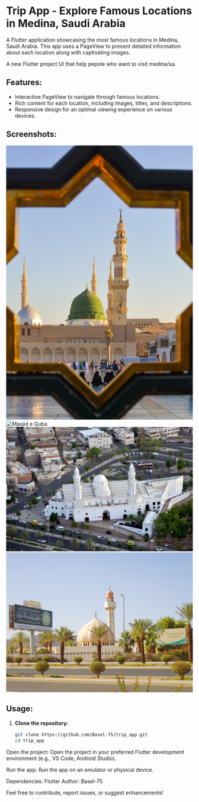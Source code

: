 # Trip App - Explore Famous Locations in Medina, Saudi Arabia


A Flutter application showcasing the most famous locations in Medina, Saudi Arabia. This app uses a PageView to present detailed information about each location along with captivating images.

A new Flutter project UI that help pepole who want to visit medina/sa.


## Features:

- Interactive PageView to navigate through famous locations.
- Rich content for each location, including images, titles, and descriptions.
- Responsive design for an optimal viewing experience on various devices.

## Screenshots:

![Masjid al Nabawi](assets/images/one.jpg)
![Masjid e Quba](assets/images/two.jpg)
![Masjid Qiblatain](assets/images/three.jpg)
![King Fahd Complex](assets/images/four.jpg)

## Usage:

1. **Clone the repository:**
   ```bash
   git clone https://github.com/Basel-75/trip_app.git
   cd trip_app
Open the project:
Open the project in your preferred Flutter development environment (e.g., VS Code, Android Studio).

Run the app:
Run the app on an emulator or physical device.

Dependencies:
Flutter
Author:
Basel-75

Feel free to contribute, report issues, or suggest enhancements!
